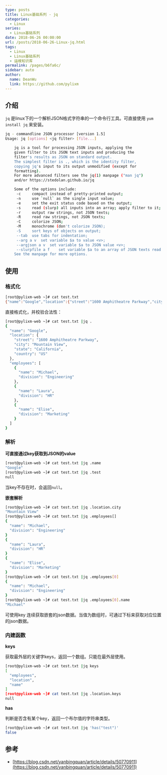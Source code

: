 ```yaml
---
type: posts
title: Linux基础系列 - jq
categories: 
  - Linux
series: 
  - Linux基础系列
date: 2018-06-26 00:00:00
url: /posts/2018-06-26-Linux-jq.html
tags: 
  - Linux
  - Linux基础系列
  - 运维知识库
permalink: /pages/b6fa6c/
sidebar: auto
author: 
  name: DeanWu
  link: https://github.com/pylixm
---
```


## 介绍 

`jq` 是linux下的一个解析JSON格式字符串的一个命令行工具。可直接使用 `yum install jq` 来安装。
<!-- more -->
```bash
jq - commandline JSON processor [version 1.5]
Usage: jq [options] <jq filter> [file...]

	jq is a tool for processing JSON inputs, applying the
	given filter to its JSON text inputs and producing the
	filter's results as JSON on standard output.
	The simplest filter is ., which is the identity filter,
	copying jq's input to its output unmodified (except for
	formatting).
	For more advanced filters see the jq(1) manpage ("man jq")
	and/or https://stedolan.github.io/jq

	Some of the options include:
	 -c		compact instead of pretty-printed output;
	 -n		use `null` as the single input value;
	 -e		set the exit status code based on the output;
	 -s		read (slurp) all inputs into an array; apply filter to it;
	 -r		output raw strings, not JSON texts;
	 -R		read raw strings, not JSON texts;
	 -C		colorize JSON;
	 -M		monochrome (don't colorize JSON);
	 -S		sort keys of objects on output;
	 --tab	use tabs for indentation;
	 --arg a v	set variable $a to value <v>;
	 --argjson a v	set variable $a to JSON value <v>;
	 --slurpfile a f	set variable $a to an array of JSON texts read from <f>;
	See the manpage for more options.
```

## 使用 

### 格式化 

```bash 
[root@pylixm-web ~]# cat test.txt
{"name":"Google","location":{"street":"1600 Amphitheatre Parkway","city":"Mountain View","state":"California","country":"US"},"employees":[{"name":"Michael","division":"Engineering"},{"name":"Laura","division":"HR"},{"name":"Elise","division":"Marketing"}]}
```

直接格式化，并校验合法性：

```bash
[root@pylixm-web ~]# cat test.txt |jq .
{
  "name": "Google",
  "location": {
    "street": "1600 Amphitheatre Parkway",
    "city": "Mountain View",
    "state": "California",
    "country": "US"
  },
  "employees": [
    {
      "name": "Michael",
      "division": "Engineering"
    },
    {
      "name": "Laura",
      "division": "HR"
    },
    {
      "name": "Elise",
      "division": "Marketing"
    }
  ]
}
```

### 解析 

**可直接通过key获取到JSON的value**

```bash
[root@pylixm-web ~]# cat test.txt |jq .name
"Google"
[root@pylixm-web ~]# cat test.txt |jq .test
null
```

当key不存在时，会返回`null`。

**嵌套解析**

```bash
[root@pylixm-web ~]# cat test.txt |jq .location.city
"Mountain View"
[root@pylixm-web ~]# cat test.txt |jq .employees[]
{
  "name": "Michael",
  "division": "Engineering"
}
{
  "name": "Laura",
  "division": "HR"
}
{
  "name": "Elise",
  "division": "Marketing"
}
[root@pylixm-web ~]# cat test.txt |jq .employees[0]
{
  "name": "Michael",
  "division": "Engineering"
}
[root@pylixm-web ~]# cat test.txt |jq .employees[0].name
"Michael"
```

可使用key 连续获取嵌套的json数据。当值为数组时，可通过下标来获取对应位置的json数据。

### 内建函数

**keys**

获取最外层的关键字keys，返回一个数组。只能在最外层使用。

```bash
[root@pylixm-web ~]# cat test.txt |jq keys
[
  "employees",
  "location",
  "name"
]
[root@pylixm-web ~]# cat test.txt |jq .location.keys
null
```

**has**

判断是否含有某个key，返回一个布尔值的字符串类型。

```bash
[root@pylixm-web ~]# cat test.txt |jq 'has("test")'
false
```


## 参考 

- [https://blog.csdn.net/yanbingquan/article/details/50770911](https://blog.csdn.net/yanbingquan/article/details/50770911)
